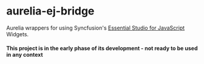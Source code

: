 # aurelia-ej-bridge

Aurelia wrappers for using Syncfusion's [Essential Studio for JavaScript](http://www.syncfusion.com/products/javascript) Widgets.

#### This project is in the early phase of its development - not ready to be used in any context